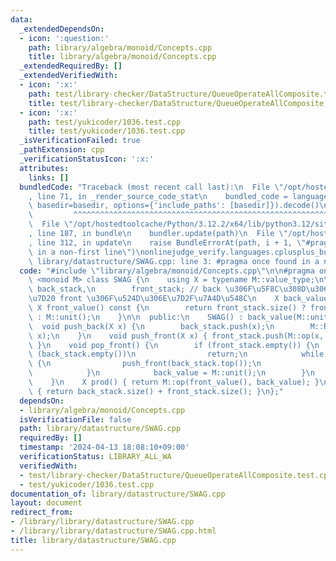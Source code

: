 ```yaml
---
data:
  _extendedDependsOn:
  - icon: ':question:'
    path: library/algebra/monoid/Concepts.cpp
    title: library/algebra/monoid/Concepts.cpp
  _extendedRequiredBy: []
  _extendedVerifiedWith:
  - icon: ':x:'
    path: test/library-checker/DataStructure/QueueOperateAllComposite.test.cpp
    title: test/library-checker/DataStructure/QueueOperateAllComposite.test.cpp
  - icon: ':x:'
    path: test/yukicoder/1036.test.cpp
    title: test/yukicoder/1036.test.cpp
  _isVerificationFailed: true
  _pathExtension: cpp
  _verificationStatusIcon: ':x:'
  attributes:
    links: []
  bundledCode: "Traceback (most recent call last):\n  File \"/opt/hostedtoolcache/Python/3.12.2/x64/lib/python3.12/site-packages/onlinejudge_verify/documentation/build.py\"\
    , line 71, in _render_source_code_stat\n    bundled_code = language.bundle(stat.path,\
    \ basedir=basedir, options={'include_paths': [basedir]}).decode()\n          \
    \         ^^^^^^^^^^^^^^^^^^^^^^^^^^^^^^^^^^^^^^^^^^^^^^^^^^^^^^^^^^^^^^^^^^^^^^^^^^^^^^^^^\n\
    \  File \"/opt/hostedtoolcache/Python/3.12.2/x64/lib/python3.12/site-packages/onlinejudge_verify/languages/cplusplus.py\"\
    , line 187, in bundle\n    bundler.update(path)\n  File \"/opt/hostedtoolcache/Python/3.12.2/x64/lib/python3.12/site-packages/onlinejudge_verify/languages/cplusplus_bundle.py\"\
    , line 312, in update\n    raise BundleErrorAt(path, i + 1, \"#pragma once found\
    \ in a non-first line\")\nonlinejudge_verify.languages.cplusplus_bundle.BundleErrorAt:\
    \ library/datastructure/SWAG.cpp: line 3: #pragma once found in a non-first line\n"
  code: "#include \"library/algebra/monoid/Concepts.cpp\"\n\n#pragma once\ntemplate\
    \ <monoid M> class SWAG {\n    using X = typename M::value_type;\n\n    std::stack<X>\
    \ back_stack,\n        front_stack; // back \u306F\u5F8C\u308D\u306E\u5404\u8981\
    \u7D20 front \u306F\u524D\u306E\u7D2F\u7A4D\u548C\n    X back_value;\n\n    inline\
    \ X front_value() const {\n        return front_stack.size() ? front_stack.top()\
    \ : M::unit();\n    }\n\n  public:\n    SWAG() : back_value(M::unit()) {}\n  \
    \  void push_back(X x) {\n        back_stack.push(x);\n        M::Rchop(back_value,\
    \ x);\n    }\n    void push_front(X x) { front_stack.push(M::op(x, front_value()));\
    \ }\n    void pop_front() {\n        if (front_stack.empty()) {\n            if\
    \ (back_stack.empty())\n                return;\n            while (back_stack.size())\
    \ {\n                push_front(back_stack.top());\n                back_stack.pop();\n\
    \            }\n            back_value = M::unit();\n        }\n        front_stack.pop();\n\
    \    }\n    X prod() { return M::op(front_value(), back_value); }\n    int size()\
    \ { return back_stack.size() + front_stack.size(); }\n};"
  dependsOn:
  - library/algebra/monoid/Concepts.cpp
  isVerificationFile: false
  path: library/datastructure/SWAG.cpp
  requiredBy: []
  timestamp: '2024-04-13 18:08:10+09:00'
  verificationStatus: LIBRARY_ALL_WA
  verifiedWith:
  - test/library-checker/DataStructure/QueueOperateAllComposite.test.cpp
  - test/yukicoder/1036.test.cpp
documentation_of: library/datastructure/SWAG.cpp
layout: document
redirect_from:
- /library/library/datastructure/SWAG.cpp
- /library/library/datastructure/SWAG.cpp.html
title: library/datastructure/SWAG.cpp
---
```

